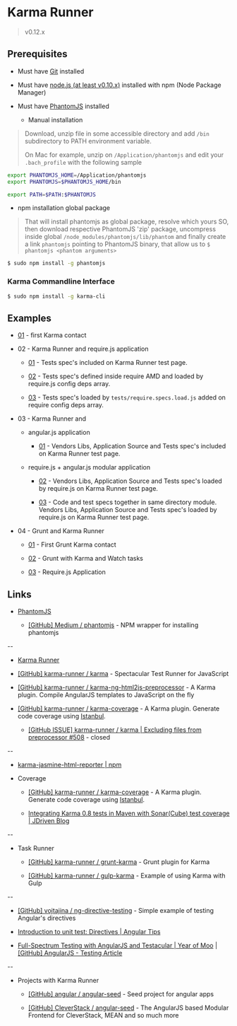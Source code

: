 # Karma Runner

> v0.12.x

## Prerequisites

* Must have [Git](http://git-scm.com/) installed

* Must have [node.js (at least v0.10.x)](http://nodejs.org/) installed with npm (Node Package Manager)

* Must have [PhantomJS](http://phantomjs.org/) installed

  * Manual installation

> Download, unzip file in some accessible directory and add `/bin` subdirectory to PATH environment variable.
>
> On Mac for example, unzip on `/Application/phantomjs` and edit your `.bach_profile` with the following sample

```bash
export PHANTOMJS_HOME=/Application/phantomjs
export PHANTOMJS=$PHANTOMJS_HOME/bin

export PATH=$PATH:$PHANTOMJS
```
  
  * npm installation global package

> That will install phantomjs as global package, resolve which yours SO, then download respective PhantomJS 'zip' package, uncompress inside global `/node_modules/phantomjs/lib/phantom` and finally create a link `phantomjs` pointing to PhantomJS binary, that allow us to `$ phantomjs <phantom arguments>`

```bash
$ sudo npm install -g phantomjs
```


### Karma Commandline Interface

```bash
$ sudo npm install -g karma-cli
```


## Examples

* [01](01) - first Karma contact

* 02 - Karma Runner and require.js application

  * [01](02_requirejs/01) - Tests spec's included on Karma Runner test page.

  * [02](02_requirejs/02) - Tests spec's defined inside require AMD and loaded by require.js config deps array.

  * [03](02_requirejs/03) - Tests spec's loaded by `tests/require.specs.load.js` added on require config deps array.

* 03 - Karma Runner and 

  * angular.js application

    * [01](03_angular/01) - Vendors Libs, Application Source and Tests spec's included on Karma Runner test page.

  * require.js + angular.js modular application

    * [02](03_angular/02) - Vendors Libs, Application Source and Tests spec's loaded by require.js on Karma Runner test page.

    * [03](03_angular/03) - Code and test specs together in same directory module. Vendors Libs, Application Source and Tests spec's loaded by require.js on Karma Runner test page.

* 04 - Grunt and Karma Runner

  * [01](04_grunt/01) - First Grunt Karma contact

  * [02](04_grunt/02) - Grunt with Karma and Watch tasks

  * [03](04_grunt/03) - Require.js Application


## Links

* [PhantomJS](http://phantomjs.org/)

  * [[GitHub] Medium / phantomjs](https://github.com/Medium/phantomjs) - NPM wrapper for installing phantomjs

--

* [Karma Runner](https://karma-runner.github.io/)

* [[GitHub] karma-runner / karma](https://github.com/karma-runner/karma) - Spectacular Test Runner for JavaScript

* [[GitHub] karma-runner / karma-ng-html2js-preprocessor](https://github.com/karma-runner/karma-ng-html2js-preprocessor) - A Karma plugin. Compile AngularJS templates to JavaScript on the fly

* [[GitHub] karma-runner / karma-coverage](https://github.com/karma-runner/karma-coverage) - A Karma plugin. Generate code coverage using [Istanbul](https://github.com/yahoo/istanbul).

  * [[GitHub ISSUE] karma-runner / karma | Excluding files from preprocessor #508](https://github.com/karma-runner/karma/issues/508) - closed

--

* [karma-jasmine-html-reporter | npm](https://www.npmjs.org/package/karma-jasmine-html-reporter)

* Coverage

  * [[GitHub] karma-runner / karma-coverage](https://github.com/karma-runner/karma-coverage) - A Karma plugin. Generate code coverage using [Istanbul](https://github.com/yahoo/istanbul).

  * [Integrating Karma 0.8 tests in Maven with Sonar(Cube) test coverage | JDriven Blog](http://blog.jdriven.com/2013/08/integrating-karma-test-runner-in-maven-with-sonarcube-test-coverage/)

--

* Task Runner

  * [[GitHub] karma-runner / grunt-karma](https://github.com/karma-runner/grunt-karma) - Grunt plugin for Karma

  * [[GitHub] karma-runner / gulp-karma](https://github.com/karma-runner/gulp-karma) - Example of using Karma with Gulp

--

* [[GitHub] vojtajina / ng-directive-testing](https://github.com/vojtajina/ng-directive-testing) - Simple example of testing Angular's directives

* [Introduction to unit test: Directives | Angular Tips](http://angular-tips.com/blog/2014/06/introduction-to-unit-test-directives/)

* [Full-Spectrum Testing with AngularJS and Testacular | Year of Moo](http://www.yearofmoo.com/2013/01/full-spectrum-testing-with-angularjs-and-testacular.html) | [[GitHub] AngularJS - Testing Article](https://github.com/yearofmoo-articles/AngularJS-Testing-Article)

--

* Projects with Karma Runner

  * [[GitHub] angular / angular-seed](https://github.com/angular/angular-seed) - Seed project for angular apps

  * [[GitHub] CleverStack / angular-seed](https://github.com/CleverStack/angular-seed) - The AngularJS based Modular Frontend for CleverStack, MEAN and so much more
